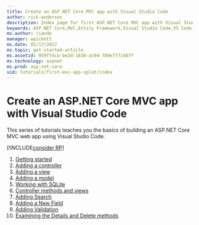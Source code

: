 ```yaml
---
title: Create an ASP.NET Core MVC app with Visual Studio Code
author: rick-anderson
description: Index page for first ASP.NET Core MVC app with Visual Studio Code
keywords: ASP.NET Core,MVC,Entity Framework,Visual Studio Code,VS Code
ms.author: riande
manager: wpickett
ms.date: 05/17/2017
ms.topic: get-started-article
ms.assetid: 959ff4ca-be2d-1638-ac04-789e7f7146ff
ms.technology: aspnet
ms.prod: asp.net-core
uid: tutorials/first-mvc-app-xplat/index
---
```

# Create an ASP.NET Core MVC app with Visual Studio Code

This series of tutorials teaches you the basics of building an ASP.NET Core MVC web app using Visual Studio Code. 

[!INCLUDE[consider RP](../../includes/razor.md)]

1. [Getting started](start-mvc.md)
2. [Adding a controller](adding-controller.md)
3. [Adding a view](adding-view.md)
4. [Adding a model](adding-model.md)
5. [Working with SQLite](working-with-sql.md)
6. [Controller methods and views](controller-methods-views.md)
7. [Adding Search](search.md)
8. [Adding a New Field](new-field.md)
9. [Adding Validation](validation.md)
10. [Examining the Details and Delete methods](xref:tutorials/first-mvc-app/details)
